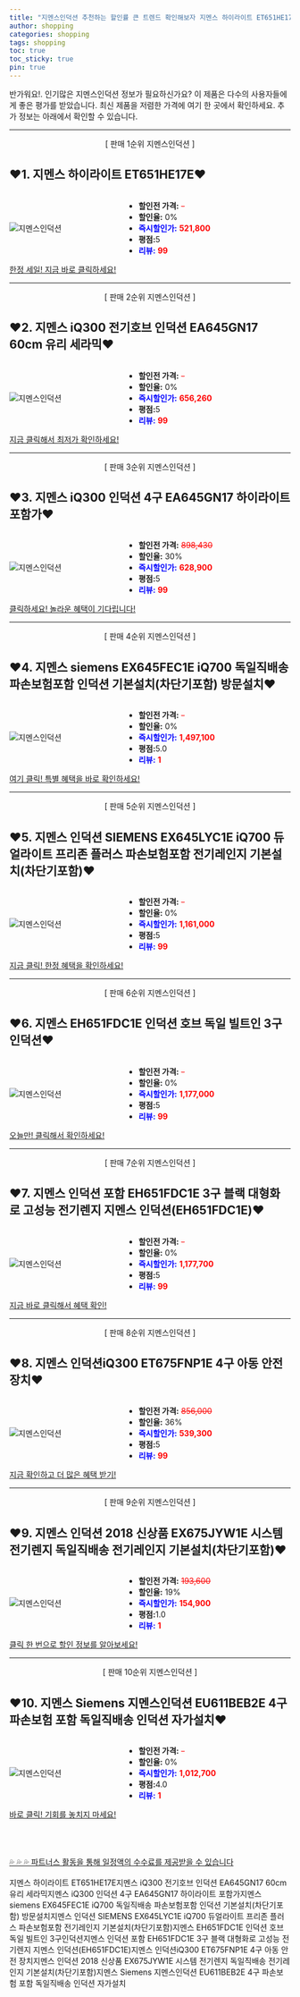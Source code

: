 ```yaml
---
title: "지멘스인덕션 추천하는 할인률 큰 트렌드 확인해보자 지멘스 하이라이트 ET651HE17E"
author: shopping
categories: shopping
tags: shopping
toc: true
toc_sticky: true
pin: true
---
```

반가워요!. 인기많은 지멘스인덕션 정보가 필요하신가요?  이 제품은 다수의 사용자들에게 좋은 평가를 받았습니다. 최신 제품을 저렴한 가격에 여기 한 곳에서 확인하세요. 추가 정보는 아래에서 확인할 수 있습니다.

---
<p class="toplist" style="margin: 0 auto; display: block; width: fit-content;">[ 판매 1순위 지멘스인덕션 ]</p>

<h2><strong>❤️1. 지멘스 하이라이트 ET651HE17E❤️</strong></h2>

<div style="display: flex; align-items: center;">
    <div style="flex: 0.4;">
        <img src="https://thumbnail6.coupangcdn.com/thumbnails/remote/230x230ex/image/vendor_inventory/eaa9/08335b7a722534b4ae823df654bdb0a48ba3eeba966bd349134bcaeb1929.jpg" alt="지멘스인덕션" style="max-width: 100%;">
    </div>
    <div style="flex: 0.6; margin-left: 10px;">
        <ul>
            <li><strong>할인전 가격:</strong> <del style="color: red;">-</del></li>
            <li><strong>할인율:</strong> 0%</li>
            <li><span style='color:blue'><strong>즉시할인가:</strong></span> <span style='color:red'><strong>521,800</strong></span></li>
            <li><strong>평점:</strong>5</li>
            <li><span style='color:blue'><strong>리뷰:</strong></span> <span style='color:red'><strong>99</strong></span></li>
        </ul>
    </div>
</div>
<div class="center">
    <a href="https://selin100587001.github.io?lptag=AF9450613&subid=githubio&pageKey=6100402633&traceid=V0-153&itemId=11427733195&vendorItemId=78703293108" class="myButton">
        한정 세일! 지금 바로 클릭하세요!
    </a>
</div>


---
<p class="toplist" style="margin: 0 auto; display: block; width: fit-content;">[ 판매 2순위 지멘스인덕션 ]</p>

<h2><strong>❤️2. 지멘스 iQ300 전기호브 인덕션 EA645GN17 60cm 유리 세라믹❤️</strong></h2>

<div style="display: flex; align-items: center;">
    <div style="flex: 0.4;">
        <img src="https://thumbnail10.coupangcdn.com/thumbnails/remote/230x230ex/image/vendor_inventory/50fb/154fee3764f663f9df68aaa1630607974478f8abeeb066d3575825b90205.jpg" alt="지멘스인덕션" style="max-width: 100%;">
    </div>
    <div style="flex: 0.6; margin-left: 10px;">
        <ul>
            <li><strong>할인전 가격:</strong> <del style="color: red;">-</del></li>
            <li><strong>할인율:</strong> 0%</li>
            <li><span style='color:blue'><strong>즉시할인가:</strong></span> <span style='color:red'><strong>656,260</strong></span></li>
            <li><strong>평점:</strong>5</li>
            <li><span style='color:blue'><strong>리뷰:</strong></span> <span style='color:red'><strong>99</strong></span></li>
        </ul>
    </div>
</div>
<div class="center">
    <a href="https://selin100587001.github.io?lptag=AF9450613&subid=githubio&pageKey=7566727960&traceid=V0-153&itemId=19946742131&vendorItemId=87045835968" class="myButton">
        지금 클릭해서 최저가 확인하세요!
    </a>
</div>


---
<p class="toplist" style="margin: 0 auto; display: block; width: fit-content;">[ 판매 3순위 지멘스인덕션 ]</p>

<h2><strong>❤️3. 지멘스 iQ300 인덕션 4구 EA645GN17 하이라이트 포함가❤️</strong></h2>

<div style="display: flex; align-items: center;">
    <div style="flex: 0.4;">
        <img src="https://thumbnail8.coupangcdn.com/thumbnails/remote/230x230ex/image/vendor_inventory/ac3d/3685706d555cbec1357977129381771fbace8e7bae4ad365cbd5ff4ffb32.png" alt="지멘스인덕션" style="max-width: 100%;">
    </div>
    <div style="flex: 0.6; margin-left: 10px;">
        <ul>
            <li><strong>할인전 가격:</strong> <del style="color: red;">898,430</del></li>
            <li><strong>할인율:</strong> 30%</li>
            <li><span style='color:blue'><strong>즉시할인가:</strong></span> <span style='color:red'><strong>628,900</strong></span></li>
            <li><strong>평점:</strong>5</li>
            <li><span style='color:blue'><strong>리뷰:</strong></span> <span style='color:red'><strong>99</strong></span></li>
        </ul>
    </div>
</div>
<div class="center">
    <a href="https://selin100587001.github.io?lptag=AF9450613&subid=githubio&pageKey=7414526343&traceid=V0-153&itemId=19219236311&vendorItemId=86336087686" class="myButton">
        클릭하세요! 놀라운 혜택이 기다립니다!
    </a>
</div>


---
<p class="toplist" style="margin: 0 auto; display: block; width: fit-content;">[ 판매 4순위 지멘스인덕션 ]</p>

<h2><strong>❤️4. 지멘스 siemens EX645FEC1E iQ700 독일직배송 파손보험포함 인덕션 기본설치(차단기포함) 방문설치❤️</strong></h2>

<div style="display: flex; align-items: center;">
    <div style="flex: 0.4;">
        <img src="https://thumbnail9.coupangcdn.com/thumbnails/remote/230x230ex/image/vendor_inventory/images/2017/11/27/9/0/c8aecd7c-24de-4748-b50c-da6d9718a79e.jpg" alt="지멘스인덕션" style="max-width: 100%;">
    </div>
    <div style="flex: 0.6; margin-left: 10px;">
        <ul>
            <li><strong>할인전 가격:</strong> <del style="color: red;">-</del></li>
            <li><strong>할인율:</strong> 0%</li>
            <li><span style='color:blue'><strong>즉시할인가:</strong></span> <span style='color:red'><strong>1,497,100</strong></span></li>
            <li><strong>평점:</strong>5.0</li>
            <li><span style='color:blue'><strong>리뷰:</strong></span> <span style='color:red'><strong>1</strong></span></li>
        </ul>
    </div>
</div>
<div class="center">
    <a href="https://selin100587001.github.io?lptag=AF9450613&subid=githubio&pageKey=49757002&traceid=V0-153&itemId=175678410&vendorItemId=3420206672" class="myButton">
        여기 클릭! 특별 혜택을 바로 확인하세요!
    </a>
</div>


---
<p class="toplist" style="margin: 0 auto; display: block; width: fit-content;">[ 판매 5순위 지멘스인덕션 ]</p>

<h2><strong>❤️5. 지멘스 인덕션 SIEMENS EX645LYC1E iQ700 듀얼라이트 프리존 플러스 파손보험포함 전기레인지 기본설치(차단기포함)❤️</strong></h2>

<div style="display: flex; align-items: center;">
    <div style="flex: 0.4;">
        <img src="https://thumbnail8.coupangcdn.com/thumbnails/remote/230x230ex/image/vendor_inventory/baf8/2c4f550cdd1101d59ee6c8cbd5e885257261f2a601a5ece125c6ad9d83c0.jpg" alt="지멘스인덕션" style="max-width: 100%;">
    </div>
    <div style="flex: 0.6; margin-left: 10px;">
        <ul>
            <li><strong>할인전 가격:</strong> <del style="color: red;">-</del></li>
            <li><strong>할인율:</strong> 0%</li>
            <li><span style='color:blue'><strong>즉시할인가:</strong></span> <span style='color:red'><strong>1,161,000</strong></span></li>
            <li><strong>평점:</strong>5</li>
            <li><span style='color:blue'><strong>리뷰:</strong></span> <span style='color:red'><strong>99</strong></span></li>
        </ul>
    </div>
</div>
<div class="center">
    <a href="https://selin100587001.github.io?lptag=AF9450613&subid=githubio&pageKey=228078509&traceid=V0-153&itemId=723209333&vendorItemId=4828921913" class="myButton">
        지금 클릭! 한정 혜택을 확인하세요!
    </a>
</div>


---
<p class="toplist" style="margin: 0 auto; display: block; width: fit-content;">[ 판매 6순위 지멘스인덕션 ]</p>

<h2><strong>❤️6. 지멘스 EH651FDC1E 인덕션 호브 독일 빌트인 3구인덕션❤️</strong></h2>

<div style="display: flex; align-items: center;">
    <div style="flex: 0.4;">
        <img src="https://thumbnail9.coupangcdn.com/thumbnails/remote/230x230ex/image/vendor_inventory/902e/58e9f8798e2e3e30dd095b4eb2da3859d60cd4d4ec1e3a79f7f03f57c87c.jpg" alt="지멘스인덕션" style="max-width: 100%;">
    </div>
    <div style="flex: 0.6; margin-left: 10px;">
        <ul>
            <li><strong>할인전 가격:</strong> <del style="color: red;">-</del></li>
            <li><strong>할인율:</strong> 0%</li>
            <li><span style='color:blue'><strong>즉시할인가:</strong></span> <span style='color:red'><strong>1,177,000</strong></span></li>
            <li><strong>평점:</strong>5</li>
            <li><span style='color:blue'><strong>리뷰:</strong></span> <span style='color:red'><strong>99</strong></span></li>
        </ul>
    </div>
</div>
<div class="center">
    <a href="https://selin100587001.github.io?lptag=AF9450613&subid=githubio&pageKey=7846312837&traceid=V0-153&itemId=21373802436&vendorItemId=88431069926" class="myButton">
        오늘만! 클릭해서 확인하세요!
    </a>
</div>


---
<p class="toplist" style="margin: 0 auto; display: block; width: fit-content;">[ 판매 7순위 지멘스인덕션 ]</p>

<h2><strong>❤️7. 지멘스 인덕션 포함 EH651FDC1E 3구 블랙 대형화로 고성능 전기렌지 지멘스 인덕션(EH651FDC1E)❤️</strong></h2>

<div style="display: flex; align-items: center;">
    <div style="flex: 0.4;">
        <img src="https://thumbnail7.coupangcdn.com/thumbnails/remote/230x230ex/image/vendor_inventory/ec55/efe8df705ffbfd4aec3f7c0c53864e5efecaa4ba0c5cd9bdcbd694813605.png" alt="지멘스인덕션" style="max-width: 100%;">
    </div>
    <div style="flex: 0.6; margin-left: 10px;">
        <ul>
            <li><strong>할인전 가격:</strong> <del style="color: red;">-</del></li>
            <li><strong>할인율:</strong> 0%</li>
            <li><span style='color:blue'><strong>즉시할인가:</strong></span> <span style='color:red'><strong>1,177,700</strong></span></li>
            <li><strong>평점:</strong>5</li>
            <li><span style='color:blue'><strong>리뷰:</strong></span> <span style='color:red'><strong>99</strong></span></li>
        </ul>
    </div>
</div>
<div class="center">
    <a href="https://selin100587001.github.io?lptag=AF9450613&subid=githubio&pageKey=8163329549&traceid=V0-153&itemId=23283014807&vendorItemId=90315299392" class="myButton">
        지금 바로 클릭해서 혜택 확인!
    </a>
</div>


---
<p class="toplist" style="margin: 0 auto; display: block; width: fit-content;">[ 판매 8순위 지멘스인덕션 ]</p>

<h2><strong>❤️8. 지멘스 인덕션iQ300 ET675FNP1E 4구 아동 안전 장치❤️</strong></h2>

<div style="display: flex; align-items: center;">
    <div style="flex: 0.4;">
        <img src="https://thumbnail7.coupangcdn.com/thumbnails/remote/230x230ex/image/vendor_inventory/5534/c40219779332f08be71076a82f2a927a30d925a9504274f143195dbf7b77.jpg" alt="지멘스인덕션" style="max-width: 100%;">
    </div>
    <div style="flex: 0.6; margin-left: 10px;">
        <ul>
            <li><strong>할인전 가격:</strong> <del style="color: red;">856,000</del></li>
            <li><strong>할인율:</strong> 36%</li>
            <li><span style='color:blue'><strong>즉시할인가:</strong></span> <span style='color:red'><strong>539,300</strong></span></li>
            <li><strong>평점:</strong>5</li>
            <li><span style='color:blue'><strong>리뷰:</strong></span> <span style='color:red'><strong>99</strong></span></li>
        </ul>
    </div>
</div>
<div class="center">
    <a href="https://selin100587001.github.io?lptag=AF9450613&subid=githubio&pageKey=8133159979&traceid=V0-153&itemId=23099666893&vendorItemId=90783231398" class="myButton">
        지금 확인하고 더 많은 혜택 받기!
    </a>
</div>


---
<p class="toplist" style="margin: 0 auto; display: block; width: fit-content;">[ 판매 9순위 지멘스인덕션 ]</p>

<h2><strong>❤️9. 지멘스 인덕션 2018 신상품 EX675JYW1E 시스템 전기렌지 독일직배송 전기레인지 기본설치(차단기포함)❤️</strong></h2>

<div style="display: flex; align-items: center;">
    <div style="flex: 0.4;">
        <img src="https://thumbnail9.coupangcdn.com/thumbnails/remote/230x230ex/image/vendor_inventory/08c2/79ca8efc0379b2344f759bcb71291cbf8487b306dc68f5de5565e172ed5c.jpg" alt="지멘스인덕션" style="max-width: 100%;">
    </div>
    <div style="flex: 0.6; margin-left: 10px;">
        <ul>
            <li><strong>할인전 가격:</strong> <del style="color: red;">193,600</del></li>
            <li><strong>할인율:</strong> 19%</li>
            <li><span style='color:blue'><strong>즉시할인가:</strong></span> <span style='color:red'><strong>154,900</strong></span></li>
            <li><strong>평점:</strong>1.0</li>
            <li><span style='color:blue'><strong>리뷰:</strong></span> <span style='color:red'><strong>1</strong></span></li>
        </ul>
    </div>
</div>
<div class="center">
    <a href="https://selin100587001.github.io?lptag=AF9450613&subid=githubio&pageKey=227888132&traceid=V0-153&itemId=722686917&vendorItemId=89854244545" class="myButton">
        클릭 한 번으로 할인 정보를 알아보세요!
    </a>
</div>


---
<p class="toplist" style="margin: 0 auto; display: block; width: fit-content;">[ 판매 10순위 지멘스인덕션 ]</p>

<h2><strong>❤️10. 지멘스 Siemens 지멘스인덕션 EU611BEB2E 4구 파손보험 포함 독일직배송 인덕션 자가설치❤️</strong></h2>

<div style="display: flex; align-items: center;">
    <div style="flex: 0.4;">
        <img src="https://thumbnail8.coupangcdn.com/thumbnails/remote/230x230ex/image/vendor_inventory/c7b1/d3944b9f7bc42364010c2987a595e76db9d115b21c16d9aff978537cde48.jpg" alt="지멘스인덕션" style="max-width: 100%;">
    </div>
    <div style="flex: 0.6; margin-left: 10px;">
        <ul>
            <li><strong>할인전 가격:</strong> <del style="color: red;">-</del></li>
            <li><strong>할인율:</strong> 0%</li>
            <li><span style='color:blue'><strong>즉시할인가:</strong></span> <span style='color:red'><strong>1,012,700</strong></span></li>
            <li><strong>평점:</strong>4.0</li>
            <li><span style='color:blue'><strong>리뷰:</strong></span> <span style='color:red'><strong>1</strong></span></li>
        </ul>
    </div>
</div>
<div class="center">
    <a href="https://selin100587001.github.io?lptag=AF9450613&subid=githubio&pageKey=1698921477&traceid=V0-153&itemId=2891629365&vendorItemId=70880645037" class="myButton">
        바로 클릭! 기회를 놓치지 마세요!
    </a>
</div>

<br><br><br>[💦 💦 💦 파트너스 활동을 통해 일정액의 수수료를 제공받을 수 있습니다](https://link.coupang.com/a/bcpT2c)<br><br>지멘스 하이라이트 ET651HE17E지멘스 iQ300 전기호브 인덕션 EA645GN17 60cm 유리 세라믹지멘스 iQ300 인덕션 4구 EA645GN17 하이라이트 포함가지멘스 siemens EX645FEC1E iQ700 독일직배송 파손보험포함 인덕션 기본설치(차단기포함) 방문설치지멘스 인덕션 SIEMENS EX645LYC1E iQ700 듀얼라이트 프리존 플러스 파손보험포함 전기레인지 기본설치(차단기포함)지멘스 EH651FDC1E 인덕션 호브 독일 빌트인 3구인덕션지멘스 인덕션 포함 EH651FDC1E 3구 블랙 대형화로 고성능 전기렌지 지멘스 인덕션(EH651FDC1E)지멘스 인덕션iQ300 ET675FNP1E 4구 아동 안전 장치지멘스 인덕션 2018 신상품 EX675JYW1E 시스템 전기렌지 독일직배송 전기레인지 기본설치(차단기포함)지멘스 Siemens 지멘스인덕션 EU611BEB2E 4구 파손보험 포함 독일직배송 인덕션 자가설치